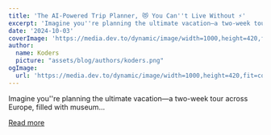 ```yaml
---
title: 'The AI-Powered Trip Planner, 😻 You Can''t Live Without ⚡'
excerpt: 'Imagine you''re planning the ultimate vacation—a two-week tour across Europe, filled with museum...'
date: '2024-10-03'
coverImage: 'https://media.dev.to/dynamic/image/width=1000,height=420,fit=cover,gravity=auto,format=auto/https%3A%2F%2Fdev-to-uploads.s3.amazonaws.com%2Fuploads%2Farticles%2Fsfo2xfl4w25qxft2mab9.gif'
author:
  name: Koders
  picture: "assets/blog/authors/koders.png"
ogImage:
  url: 'https://media.dev.to/dynamic/image/width=1000,height=420,fit=cover,gravity=auto,format=auto/https%3A%2F%2Fdev-to-uploads.s3.amazonaws.com%2Fuploads%2Farticles%2Fsfo2xfl4w25qxft2mab9.gif'
---
```


Imagine you''re planning the ultimate vacation—a two-week tour across Europe, filled with museum...

[Read more](https://dev.to/copilotkit/the-ai-powered-trip-planner-you-cant-live-without-2pk6)
